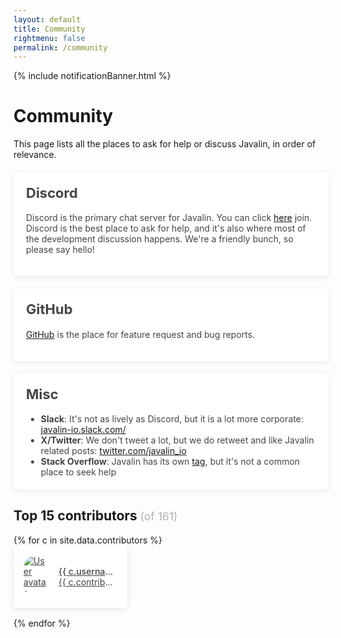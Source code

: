 ```yaml
---
layout: default
title: Community
rightmenu: false
permalink: /community
---
```


{% include notificationBanner.html %}

<h1 class="no-margin-top">Community</h1>

This page lists all the places to ask for help or discuss Javalin, in order of relevance.

<div class="community-boxes" markdown="1">
  <div class="community-box">
    <h2>Discord</h2>
    <p>
      Discord is the primary chat server for Javalin. You can click <a href='https://discord.com/invite/sgak4e5NKv'>here</a> join.
      Discord is the best place to ask for help, and it's also where most of the development discussion happens.
      We're a friendly bunch, so please say hello!
    </p>
  </div>
  <div class="community-box">
    <h2>GitHub</h2>
    <p><a href='https://github.com/javalin/javalin'>GitHub</a> is the place for feature request and bug reports.</p>
  </div>
  <div class="community-box">
    <h2>Misc</h2>
    <ul style="margin:0;">
      <li><strong>Slack</strong>: It's not as lively as Discord, but it is a lot more corporate: <a href='https://join.slack.com/t/javalin-io/shared_invite/zt-1hwdevskx-ftMobDhGxhW0I268B7Ub~w'>javalin-io.slack.com/</a></li>
      <li><strong>X/Twitter</strong>: We don't tweet a lot, but we do retweet and like Javalin related posts: <a href='https://twitter.com/javalin_io'>twitter.com/javalin_io</a></li>
      <li><strong>Stack Overflow</strong>: Javalin has its own <a href='https://stackoverflow.com/questions/tagged/javalin'>tag</a>, but it's not a common place to seek help</li>
    </ul>
  </div>



</div>

<style>
    .community-box {
        position: relative;
        color: #444;
        display: block;
        padding: 20px;
        background: #fff;
        border-radius: 5px;
        box-shadow: 0 2px 10px rgba(0, 0, 0, 0.08);
        margin-top: 20px;
    }

    .community-box h2 {
        font-size: 22px;
        margin-top: 0;
    }

    .community-box p {
        font-size: 14px;
    }
</style>

<h2>Top 15 contributors <small class="total-contributors">(of 161)</small></h2>
<div class="contributors">
  {% for c in site.data.contributors %}
  <a href="https://github.com/{{ c.username }}" class="contributor">
    <img src="{{ c.avatar }}" alt="User avatar">
    <div class="name-and-commit">
      <h4>{{ c.username }}</h4>
      <div class="commits">{{ c.contributions }} commits</div>
    </div>
  </a>
  {% endfor %}
</div>
<style>
    .total-contributors {
        font-weight: 400;
        color: rgba(0, 0, 0, 0.3);
    }

    .contributors {
        width: 100%;
        display: flex;
        justify-content: space-between;
        flex-wrap: wrap;
    }

    .contributors .contributor {
        display: flex;
        align-items: center;
        width: calc(33% - 16px); /* 16*3/2 == 24 */
        padding: 16px;
        background: #fff;
        box-shadow: 0 2px 10px 0 rgba(0, 0, 0, 0.1);
        border-radius: 5px;
        margin-bottom: 16px;
        color: rgba(0, 0, 0, 0.75);
    }

    .contributors .contributor img {
        display: block;
        max-width: 40px;
        border-radius: 40px;
        margin-right: 16px;
    }

    .contributors .contributor h4 {
        font-weight: 500;
        margin: 0;
    }

    .contributors .contributor .name-and-commit {
        width: calc(100% - 56px);
    }

    .contributors .contributor h4,
    .contributors .contributor .commits {
        white-space: nowrap;
        overflow: hidden;
        text-overflow: ellipsis;
    }

    @media (max-width: 600px) {
        .contributors .contributor {
            width: 100%;
        }
    }
</style>
